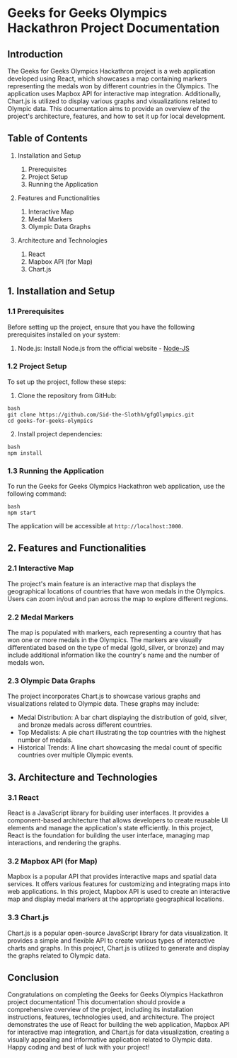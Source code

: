 # Geeks for Geeks Olympics Hackathron Project Documentation

## Introduction

The Geeks for Geeks Olympics Hackathron project is a web application developed using React, which showcases a map containing markers representing the medals won by different countries in the Olympics. The application uses Mapbox API for interactive map integration. Additionally, Chart.js is utilized to display various graphs and visualizations related to Olympic data. This documentation aims to provide an overview of the project's architecture, features, and how to set it up for local development.

## Table of Contents

1. Installation and Setup
   1. Prerequisites
   2. Project Setup
   3. Running the Application

2. Features and Functionalities
   1. Interactive Map
   2. Medal Markers
   3. Olympic Data Graphs

3. Architecture and Technologies
   1. React
   2. Mapbox API (for Map)
   3. Chart.js

## 1. Installation and Setup

### 1.1 Prerequisites

Before setting up the project, ensure that you have the following prerequisites installed on your system:

1. Node.js: Install Node.js from the official website - [Node-JS](https://nodejs.org/)

### 1.2 Project Setup

To set up the project, follow these steps:

1. Clone the repository from GitHub:

```
bash
git clone https://github.com/Sid-the-Slothh/gfgOlympics.git
cd geeks-for-geeks-olympics
```

2. Install project dependencies:
   
```
bash
npm install
```

### 1.3 Running the Application

To run the Geeks for Geeks Olympics Hackathron web application, use the following command:

```
bash
npm start
```

The application will be accessible at `http://localhost:3000`.

## 2. Features and Functionalities

### 2.1 Interactive Map

The project's main feature is an interactive map that displays the geographical locations of countries that have won medals in the Olympics. Users can zoom in/out and pan across the map to explore different regions.

### 2.2 Medal Markers

The map is populated with markers, each representing a country that has won one or more medals in the Olympics. The markers are visually differentiated based on the type of medal (gold, silver, or bronze) and may include additional information like the country's name and the number of medals won.

### 2.3 Olympic Data Graphs

The project incorporates Chart.js to showcase various graphs and visualizations related to Olympic data. These graphs may include:

- Medal Distribution: A bar chart displaying the distribution of gold, silver, and bronze medals across different countries.
- Top Medalists: A pie chart illustrating the top countries with the highest number of medals.
- Historical Trends: A line chart showcasing the medal count of specific countries over multiple Olympic events.

## 3. Architecture and Technologies

### 3.1 React

React is a JavaScript library for building user interfaces. It provides a component-based architecture that allows developers to create reusable UI elements and manage the application's state efficiently. In this project, React is the foundation for building the user interface, managing map interactions, and rendering the graphs.

### 3.2 Mapbox API (for Map)

Mapbox is a popular API that provides interactive maps and spatial data services. It offers various features for customizing and integrating maps into web applications. In this project, Mapbox API is used to create an interactive map and display medal markers at the appropriate geographical locations.

### 3.3 Chart.js

Chart.js is a popular open-source JavaScript library for data visualization. It provides a simple and flexible API to create various types of interactive charts and graphs. In this project, Chart.js is utilized to generate and display the graphs related to Olympic data.

## Conclusion

Congratulations on completing the Geeks for Geeks Olympics Hackathron project documentation! This documentation should provide a comprehensive overview of the project, including its installation instructions, features, technologies used, and architecture. The project demonstrates the use of React for building the web application, Mapbox API for interactive map integration, and Chart.js for data visualization, creating a visually appealing and informative application related to Olympic data. Happy coding and best of luck with your project!
